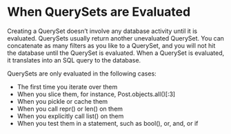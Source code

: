 # When QuerySets are Evaluated

Creating a QuerySet doesn’t involve any database activity until it is evaluated. QuerySets usually return another unevaluated QuerySet. You can concatenate as many filters as you like to a QuerySet, and you will not hit the database until the QuerySet is evaluated. When a QuerySet is evaluated, it translates into an SQL query to the database.

QuerySets are only evaluated in the following cases:

- The first time you iterate over them 
- When you slice them, for instance, Post.objects.all()[:3] 
- When you pickle or cache them 
- When you call repr() or len() on them 
- When you explicitly call list() on them 
- When you test them in a statement, such as bool(), or, and, or if